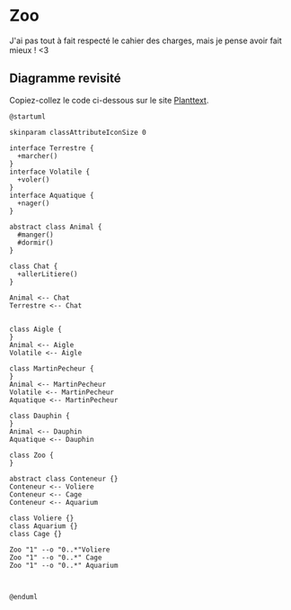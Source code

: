 # Zoo

J'ai pas tout à fait respecté le cahier des charges, mais je pense avoir fait mieux ! <3

## Diagramme revisité

Copiez-collez le code ci-dessous sur le site [Planttext](https://planttext.com/).

```plantuml
@startuml

skinparam classAttributeIconSize 0

interface Terrestre {
  +marcher()
}
interface Volatile {
  +voler()
}
interface Aquatique {
  +nager()
}

abstract class Animal {
  #manger()
  #dormir()
}

class Chat {
  +allerLitiere()
}

Animal <-- Chat
Terrestre <-- Chat


class Aigle {
}
Animal <-- Aigle
Volatile <-- Aigle

class MartinPecheur {
}
Animal <-- MartinPecheur
Volatile <-- MartinPecheur
Aquatique <-- MartinPecheur

class Dauphin {
}
Animal <-- Dauphin
Aquatique <-- Dauphin

class Zoo {
}

abstract class Conteneur {}
Conteneur <-- Voliere
Conteneur <-- Cage
Conteneur <-- Aquarium

class Voliere {}
class Aquarium {}
class Cage {}

Zoo "1" --o "0..*"Voliere
Zoo "1" --o "0..*" Cage
Zoo "1" --o "0..*" Aquarium



@enduml
```